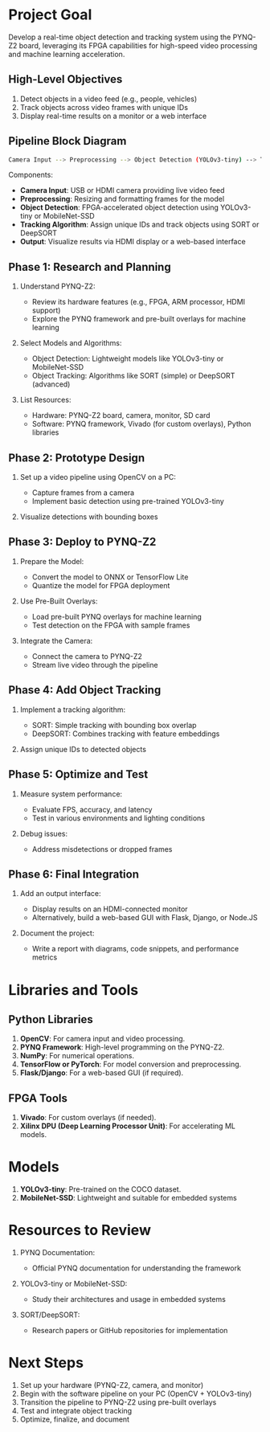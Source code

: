 # Project Goal
Develop a real-time object detection and tracking system using the PYNQ-Z2 board, leveraging its FPGA capabilities for high-speed video processing and machine learning acceleration.



## High-Level Objectives
1. Detect objects in a video feed (e.g., people, vehicles)
2. Track objects across video frames with unique IDs
3. Display real-time results on a monitor or a web interface


## Pipeline Block Diagram

```bash
Camera Input --> Preprocessing --> Object Detection (YOLOv3-tiny) --> Tracking (DeepSORT) --> Output (Display/Web Interface)
```

Components:

- **Camera Input**: USB or HDMI camera providing live video feed
- **Preprocessing**: Resizing and formatting frames for the model
- **Object Detection**: FPGA-accelerated object detection using YOLOv3-tiny or MobileNet-SSD
- **Tracking Algorithm**: Assign unique IDs and track objects using SORT or DeepSORT
- **Output**: Visualize results via HDMI display or a web-based interface


## Phase 1: Research and Planning

1. Understand PYNQ-Z2:
   - Review its hardware features (e.g., FPGA, ARM processor, HDMI support)
   - Explore the PYNQ framework and pre-built overlays for machine learning

2. Select Models and Algorithms:
   - Object Detection: Lightweight models like YOLOv3-tiny or MobileNet-SSD
   - Object Tracking: Algorithms like SORT (simple) or DeepSORT (advanced)


3. List Resources:
   - Hardware: PYNQ-Z2 board, camera, monitor, SD card
   - Software: PYNQ framework, Vivado (for custom overlays), Python libraries




## Phase 2: Prototype Design

1. Set up a video pipeline using OpenCV on a PC:
   - Capture frames from a camera
   - Implement basic detection using pre-trained YOLOv3-tiny
 
2. Visualize detections with bounding boxes




## Phase 3: Deploy to PYNQ-Z2
1. Prepare the Model:
   - Convert the model to ONNX or TensorFlow Lite
   - Quantize the model for FPGA deployment

2. Use Pre-Built Overlays:
   - Load pre-built PYNQ overlays for machine learning
   - Test detection on the FPGA with sample frames

3. Integrate the Camera:
   - Connect the camera to PYNQ-Z2
   - Stream live video through the pipeline


## Phase 4: Add Object Tracking
1. Implement a tracking algorithm:
   - SORT: Simple tracking with bounding box overlap
   - DeepSORT: Combines tracking with feature embeddings

2. Assign unique IDs to detected objects


## Phase 5: Optimize and Test
1. Measure system performance:
   - Evaluate FPS, accuracy, and latency
   - Test in various environments and lighting conditions

2. Debug issues:
   - Address misdetections or dropped frames


## Phase 6: Final Integration
1. Add an output interface:
   - Display results on an HDMI-connected monitor
   - Alternatively, build a web-based GUI with Flask, Django, or Node.JS

2. Document the project:
   - Write a report with diagrams, code snippets, and performance metrics




# Libraries and Tools

## Python Libraries
1. **OpenCV**: For camera input and video processing.
2. **PYNQ Framework**: High-level programming on the PYNQ-Z2.
3. **NumPy**: For numerical operations.
4. **TensorFlow or PyTorch**: For model conversion and preprocessing.
5. **Flask/Django**: For a web-based GUI (if required).


## FPGA Tools
1. **Vivado**: For custom overlays (if needed).
2. **Xilinx DPU (Deep Learning Processor Unit)**: For accelerating ML models.


# Models
1. **YOLOv3-tiny**: Pre-trained on the COCO dataset.
2. **MobileNet-SSD**: Lightweight and suitable for embedded systems



# Resources to Review
1. PYNQ Documentation:
   - Official PYNQ documentation for understanding the framework

2. YOLOv3-tiny or MobileNet-SSD:
   - Study their architectures and usage in embedded systems

3. SORT/DeepSORT:
   - Research papers or GitHub repositories for implementation


# Next Steps
1. Set up your hardware (PYNQ-Z2, camera, and monitor)
2. Begin with the software pipeline on your PC (OpenCV + YOLOv3-tiny)
3. Transition the pipeline to PYNQ-Z2 using pre-built overlays
4. Test and integrate object tracking
5. Optimize, finalize, and document
































